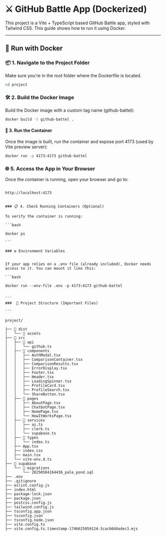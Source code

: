 # ⚔️ GitHub Battle App (Dockerized)

This project is a Vite + TypeScript based GitHub Battle app, styled with Tailwind CSS. This guide shows how to run it using Docker.

---

## 🐳 Run with Docker

### 📦 1. Navigate to the Project Folder

Make sure you're in the root folder where the Dockerfile is located.

```bash
cd project

```
### 🛠️ 2. Build the Docker Image

Build the Docker image with a custom tag name (github-battel):

```bash
docker build -t github-battel .

```

#### 🚀 3. Run the Container

Once the image is built, run the container and expose port 4173 (used by Vite preview server):

```bash
docker run -p 4173:4173 github-battel


```

### 🌐 5. Access the App in Your Browser

Once the container is running, open your browser and go to:
```

http://localhost:4173


```

````
### 📋 4. Check Running Containers (Optional)

To verify the container is running:

```bash

docker ps

```

### ⚙️ Environment Variables


If your app relies on a .env file (already included), Docker needs access to it. You can mount it like this:

```bash

docker run --env-file .env -p 4173:4173 github-battel


``` 
###  📁 Project Structure (Important Files)

```

project/

├── 📁 dist
│   └── 📁 assets
├── 📁 src
│   ├── 📁 api
│   │   └── github.ts
│   ├── 📁 components
│   │   ├── AuthModal.tsx
│   │   ├── ComparisonContainer.tsx
│   │   ├── ComparisonResults.tsx
│   │   ├── ErrorDisplay.tsx
│   │   ├── Footer.tsx
│   │   ├── Header.tsx
│   │   ├── LoadingSpinner.tsx
│   │   ├── ProfileCard.tsx
│   │   ├── ProfileSearch.tsx
│   │   └── ShareButton.tsx
│   ├── 📁 pages
│   │   ├── AboutPage.tsx
│   │   ├── ChatbotPage.tsx
│   │   ├── HomePage.tsx
│   │   └── HowItWorksPage.tsx
│   ├── 📁 services
│   │   ├── ai.ts
│   │   ├── clerk.ts
│   │   └── supabase.ts
│   ├── 📁 types
│   │   └── index.ts
│   ├── App.tsx
│   ├── index.css
│   ├── main.tsx
│   └── vite-env.d.ts
├── 📁 supabase
│   └── 📁 migrations
│       └── 20250504164436_pale_pond.sql
├── .env
├── .gitignore
├── eslint.config.js
├── index.html
├── package-lock.json
├── package.json
├── postcss.config.js
├── tailwind.config.js
├── tsconfig.app.json
├── tsconfig.json
├── tsconfig.node.json
├── vite.config.ts
├── vite.config.ts.timestamp-1746625059124-3cacb0d4adec3.mjs

